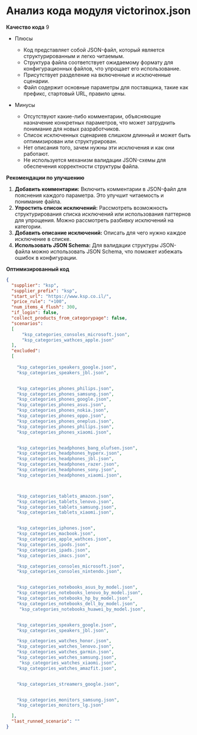 # Анализ кода модуля victorinox.json

**Качество кода**
9
-  Плюсы
    - Код представляет собой JSON-файл, который является структурированным и легко читаемым.
    -  Структура файла соответствует ожидаемому формату для конфигурационных файлов, что упрощает его использование.
    -   Присутствует разделение на включенные и исключенные сценарии.
    -   Файл содержит основные параметры для поставщика, такие как префикс, стартовый URL, правило цены.

-  Минусы
    -  Отсутствуют какие-либо комментарии, объясняющие назначение конкретных параметров, что может затруднить понимание для новых разработчиков.
    -   Список исключенных сценариев слишком длинный и может быть оптимизирован или структурирован.
    -   Нет описания того, зачем нужны эти исключения и как они работают.
    -   Не используется механизм валидации JSON-схемы для обеспечения корректности структуры файла.

**Рекомендации по улучшению**

1.  **Добавить комментарии:** Включить комментарии в JSON-файл для пояснения каждого параметра. Это улучшит читаемость и понимание файла.
2.  **Упростить список исключений:** Рассмотреть возможность структурирования списка исключений или использования паттернов для упрощения. Можно рассмотреть разбивку исключений на категории.
3. **Добавить описание исключений:** Описать для чего нужно каждое исключение в списке.
4.  **Использовать JSON Schema:** Для валидации структуры JSON-файла можно использовать JSON Schema, что поможет избежать ошибок в конфигурации.

**Оптимизированный код**

```json
{
  "supplier": "ksp",
  "supplier_prefix": "ksp",
  "start_url": "https://www.ksp.co.il/",
  "price_rule": "+100",
  "num_items_4_flush": 300,
  "if_login": false,
  "collect_products_from_categorypage": false,
  "scenarios": 
  [
      "ksp_categories_consoles_microsoft.json",
      "ksp_categories_wathces_apple.json"
  ],
  "excluded": 
  [
        
    "ksp_categories_speakers_google.json",
    "ksp_categories_speakers_jbl.json",


    "ksp_categories_phones_philips.json",
    "ksp_categories_phones_samsung.json",
    "ksp_categories_phones_google.json",
    "ksp_categories_phones_asus.json",
    "ksp_categories_phones_nokia.json",
    "ksp_categories_phones_oppo.json",
    "ksp_categories_phones_oneplus.json",
    "ksp_categories_phones_philips.json",
    "ksp_categories_phones_xiaomi.json",


    "ksp_categories_headphones_bang_olufsen.json",
    "ksp_categories_headphones_hyperx.json",
    "ksp_categories_headphones_jbl.json",
    "ksp_categories_headphones_razer.json",
    "ksp_categories_headphones_sony.json",
    "ksp_categories_headphones_xiaomi.json",



    "ksp_categories_tablets_amazon.json",
    "ksp_categories_tablets_lenovo.json",
    "ksp_categories_tablets_samsung.json",
    "ksp_categories_tablets_xiaomi.json",


    "ksp_categories_iphones.json",
    "ksp_categories_macbook.json",
    "ksp_categories_apple_wathces.json",
    "ksp_categories_ipods.json",
    "ksp_categories_ipads.json",
    "ksp_categories_imacs.json",

    "ksp_categories_consoles_microsoft.json",
    "ksp_categories_consoles_nintendo.json",


    "ksp_categories_notebooks_asus_by_model.json",
    "ksp_categories_notebooks_lenovo_by_model.json",
    "ksp_categories_notebooks_hp_by_model.json",
    "ksp_categories_notebooks_dell_by_model.json",
     "ksp_categories_notebooks_huawei_by_model.json",


    "ksp_categories_speakers_google.json",
    "ksp_categories_speakers_jbl.json",

    "ksp_categories_watches_honor.json",
    "ksp_categories_watches_lenovo.json",
    "ksp_categories_watches_garmin.json",
    "ksp_categories_watches_samsung.json",
     "ksp_categories_watches_xiaomi.json",
    "ksp_categories_watches_amazfit.json",


    "ksp_categories_streamers_google.json",


    "ksp_categories_monitors_samsung.json",
    "ksp_categories_monitors_lg.json"

  ],
  "last_runned_scenario": ""
}
```